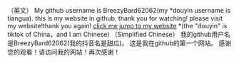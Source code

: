 （英文）
My github username is BreezyBard62062(my *douyin username is tiangua).
this is my website in github.
thank you for watching! please visit my website!thank you again! [click me jump to my website](https://breezybard62062.github.io)
*(the "douyin" is tiktok of China，and I am Chinese)
 （Simplified Chinese）
我的github用户名是BreezyBard62062(我的抖音名是甜瓜)。
这是我在github的第一个网站。 
感谢您的观看！请访问我的网站！再次感谢！
